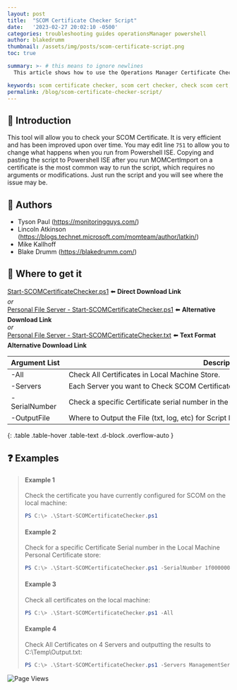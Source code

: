 ```yaml
---
layout: post
title:  "SCOM Certificate Checker Script"
date:   '2023-02-27 20:02:10 -0500'
categories: troubleshooting guides operationsManager powershell
author: blakedrumm
thumbnail: /assets/img/posts/scom-certificate-script.png
toc: true

summary: >- # this means to ignore newlines
  This article shows how to use the Operations Manager Certificate Checker powershell script for Management Servers, Gateways, and Agents.

keywords: scom certificate checker, scom cert checker, check scom cert, operations manager certificate, opsmgr cert, opsmgr certificate checker, check certificate powershell
permalink: /blog/scom-certificate-checker-script/
---
```


## :book: Introduction
This tool will allow you to check your SCOM Certificate. It is very efficient and has been improved upon over time. You may edit line `751` to allow you to change what happens when you run from Powershell ISE. Copying and pasting the script to Powershell ISE after you run MOMCertImport on a certificate is the most common way to run the script, which requires no arguments or modifications. Just run the script and you will see where the issue may be.

## :memo: Authors
- Tyson Paul (https://monitoringguys.com/)
- Lincoln Atkinson (https://blogs.technet.microsoft.com/momteam/author/latkin/)
- Mike Kallhoff
- Blake Drumm (https://blakedrumm.com/)

## :page_with_curl: Where to get it
[Start-SCOMCertificateChecker.ps1](https://github.com/blakedrumm/SCOM-Scripts-and-SQL/blob/master/Powershell/Start-SCOMCertificateChecker.ps1) :arrow_left: **Direct Download Link** \
_or_ \
[Personal File Server - Start-SCOMCertificateChecker.ps1](https://files.blakedrumm.com/Start-SCOMCertificateChecker.ps1) :arrow_left: **Alternative Download Link** \
_or_ \
[Personal File Server - Start-SCOMCertificateChecker.txt](https://files.blakedrumm.com/Start-SCOMCertificateChecker.txt) :arrow_left: **Text Format Alternative Download Link**

Argument&nbsp;List&nbsp;|Description&nbsp;|
------------- | ----------- |
-All&nbsp;|Check&nbsp;All&nbsp;Certificates&nbsp;in&nbsp;Local&nbsp;Machine&nbsp;Store.&nbsp;|
-Servers&nbsp;|Each&nbsp;Server&nbsp;you&nbsp;want&nbsp;to&nbsp;Check&nbsp;SCOM&nbsp;Certificates&nbsp;on.&nbsp;|
-SerialNumber&nbsp;|Check&nbsp;a&nbsp;specific&nbsp;Certificate&nbsp;serial&nbsp;number&nbsp;in&nbsp;the&nbsp;Local&nbsp;Machine&nbsp;Personal&nbsp;Store.&nbsp;Not&nbsp;reversed.&nbsp;|
-OutputFile&nbsp;|Where&nbsp;to&nbsp;Output&nbsp;the&nbsp;File&nbsp;(txt,&nbsp;log,&nbsp;etc)&nbsp;for&nbsp;Script&nbsp;Execution.&nbsp;|
{: .table .table-hover .table-text .d-block .overflow-auto }

## :question: Examples
>#### Example 1
>   Check the certificate you have currently configured for SCOM on the local machine:
>   ```powershell
>   PS C:\> .\Start-SCOMCertificateChecker.ps1
>   ```
>#### Example 2
>   Check for a specific Certificate Serial number in the Local Machine Personal Certificate store:
>   ```powershell
>   PS C:\> .\Start-SCOMCertificateChecker.ps1 -SerialNumber 1f00000008c694dac94bcfdc4a000000000008
>   ```
>#### Example 3
>   Check all certificates on the local machine:
>   ```powershell
>   PS C:\> .\Start-SCOMCertificateChecker.ps1 -All
>   ```
>#### Example 4
>   Check All Certificates on 4 Servers and outputting the results to C:\Temp\Output.txt:
>   ```powershell
>   PS C:\> .\Start-SCOMCertificateChecker.ps1 -Servers ManagementServer1, ManagementServer2.contoso.com, Gateway.contoso.com, Agent1.contoso.com -All -OutputFile C:\Temp\Output.txt
>   ```


![Page Views](https://counter.blakedrumm.com/count/tag.svg?url=blakedrumm.com/blog/scom-certificate-checker-script/)

<!--
Having trouble with Pages? Check out our [documentation](https://docs.github.com/categories/github-pages-basics/) or [contact support](https://support.github.com/contact) and we’ll help you sort it out.

Tip:
To add auto-size pictures:
![/assets/img/posts/example.jpg](/assets/img/posts/example.jpg){:class="img-fluid"}
-->
